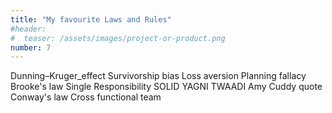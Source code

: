 ```yaml
---
title: "My favourite Laws and Rules"
#header:
#  teaser: /assets/images/project-or-product.png
number: 7
---
```

Dunning–Kruger_effect
Survivorship bias
Loss aversion
Planning fallacy
Brooke's law
Single Responsibility
SOLID
YAGNI
TWAADI
Amy Cuddy quote
Conway's law
Cross functional team
